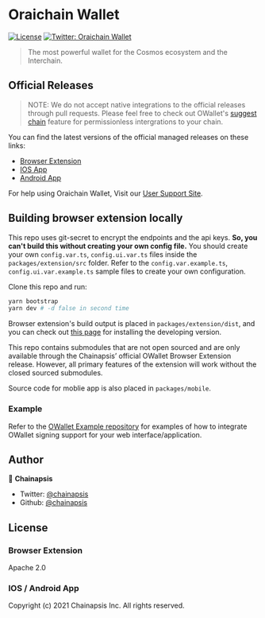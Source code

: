 # Oraichain Wallet
[![License](https://img.shields.io/badge/License-Apache%202.0-blue.svg)](https://opensource.org/licenses/Apache-2.0)
[![Twitter: Oraichain Wallet](https://img.shields.io/twitter/follow/owalletwallet.svg?style=social)](https://twitter.com/owalletwallet)

> The most powerful wallet for the Cosmos ecosystem and the Interchain.

## Official Releases

> NOTE: We do not accept native integrations to the official releases through pull requests. Please feel free to check out OWallet's [suggest chain](https://docs.owallet.app/api/suggest-chain.html) feature for permissionless intergrations to your chain.

You can find the latest versions of the official managed releases on these links:
- [Browser Extension](https://chrome.google.com/webstore/detail/owallet/dmkamcknogkgcdfhhbddcghachkejeap)
- [IOS App](https://apps.apple.com/us/app/owallet-wallet/id1567851089)
- [Android App](https://play.google.com/store/apps/details?id=com.chainapsis.owallet)

For help using Oraichain Wallet, Visit our [User Support Site](https://owallet.crunch.help).

## Building browser extension locally
This repo uses git-secret to encrypt the endpoints and the api keys. **So, you can't build this without creating your own config file.** You should create your own `config.var.ts`, `config.ui.var.ts` files inside the `packages/extension/src` folder. Refer to the `config.var.example.ts`, ``config.ui.var.example.ts`` sample files to create your own configuration.

Clone this repo and run:
```sh
yarn bootstrap
yarn dev # -d false in second time
```

Browser extension's build output is placed in `packages/extension/dist`, and you can check out [this page](https://developer.chrome.com/extensions/getstarted) for installing the developing version.

This repo contains submodules that are not open sourced and are only available through the Chainapsis’ official OWallet Browser Extension release. However, all primary features of the extension will work without the closed sourced submodules.

Source code for moblie app is also placed in `packages/mobile`.

### Example
Refer to the [OWallet Example repository](https://github.com/chainapsis/owallet-example) for examples of how to integrate OWallet signing support for your web interface/application.

## Author
👤 **Chainapsis**
* Twitter: [@chainapsis](https://twitter.com/chainapsis)
* Github: [@chainapsis](https://github.com/chainapsis)

## License
### Browser Extension 
Apache 2.0
### IOS / Android App
Copyright (c) 2021 Chainapsis Inc. All rights reserved.
